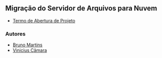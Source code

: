 ## Migração do Servidor de Arquivos para Nuvem

- [Termo de Abertura de Projeto](https://docs.google.com/document/d/1FzN6nGn74TfUJAw0x7wcDHgcD-cNiS-y/edit?usp=sharing&ouid=108640902716823817614&rtpof=true&sd=true)

### Autores
- [Bruno Martins](https://github.com/Bruno-Mrs)
- [Vinicius Câmara](https://github.com/VinicinCamara)
